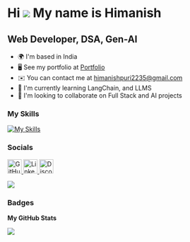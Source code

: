 Hi ![](https://user-images.githubusercontent.com/18350557/176309783-0785949b-9127-417c-8b55-ab5a4333674e.gif) My name is Himanish
=================================================================================================================================

Web Developer, DSA, Gen-AI
--------------------------

* 🌍  I'm based in India
* 🖥️  See my portfolio at [Portfolio](http://himanishpuri.tech)
* ✉️  You can contact me at [himanishpuri2235@gmail.com](mailto:himanishpuri2235@gmail.com)
* 🧠  I'm currently learning LangChain, and LLMS
* 👥  I'm looking to collaborate on Full Stack and AI projects

<p align="left">

### My Skills

[![My Skills](https://skillicons.dev/icons?i=js,html,css,aws,c,cpp,cmake,docker,express,fastapi,firebase,git,github,githubactions,go,graphql,latex,mongodb,mysql,nextjs,nodejs,npm,postman,py,react,redis,sqlite,tailwind,ts,ubuntu,vim,vscode,webpack)](https://skillicons.dev)

### Socials

<p align="left"> <a href="https://www.github.com/himanishpuri" target="_blank" rel="noreferrer"> <picture> <source media="(prefers-color-scheme: dark)" srcset="https://raw.githubusercontent.com/danielcranney/readme-generator/main/public/icons/socials/github-dark.svg" /> <source media="(prefers-color-scheme: light)" srcset="https://raw.githubusercontent.com/danielcranney/readme-generator/main/public/icons/socials/github.svg" /> <img src="https://raw.githubusercontent.com/danielcranney/readme-generator/main/public/icons/socials/github.svg" width="32" height="32" alt="GitHub" title="GitHub" /> </picture> </a> <a href="https://www.linkedin.com/in/himanish-puri-hk108" target="_blank" rel="noreferrer"> <picture> <source media="(prefers-color-scheme: dark)" srcset="https://raw.githubusercontent.com/danielcranney/readme-generator/main/public/icons/socials/linkedin-dark.svg" /> <source media="(prefers-color-scheme: light)" srcset="https://raw.githubusercontent.com/danielcranney/readme-generator/main/public/icons/socials/linkedin.svg" /> <img src="https://raw.githubusercontent.com/danielcranney/readme-generator/main/public/icons/socials/linkedin.svg" width="32" height="32" alt="LinkedIn" title="LinkedIn" /> </picture> </a> <a href="https://discord.com/users/himanishpuri2235" target="_blank" rel="noreferrer"> <picture> <source media="(prefers-color-scheme: dark)" srcset="https://raw.githubusercontent.com/danielcranney/readme-generator/main/public/icons/socials/discord-dark.svg" /> <source media="(prefers-color-scheme: light)" srcset="https://raw.githubusercontent.com/danielcranney/readme-generator/main/public/icons/socials/discord.svg" /> <img src="https://raw.githubusercontent.com/danielcranney/readme-generator/main/public/icons/socials/discord.svg" width="32" height="32" alt="Discord" title="Discord" /> </picture> </a></p>
<a href="https://www.github.com/himanishpuri" target="_blank" rel="noreferrer"><img
src="https://img.shields.io/github/followers/himanishpuri?logo=github&style=for-the-badge&color=0f172a&labelColor=000000" /></a>

### Badges

<b>My GitHub Stats</b>

<a href="http://www.github.com/himanishpuri"><img src="https://github-readme-streak-stats.herokuapp.com/?user=himanishpuri&stroke=ffffff&background=000000&ring=3382ed&fire=3382ed&currStreakNum=ffffff&currStreakLabel=3382ed&sideNums=ffffff&sideLabels=ffffff&dates=ffffff&hide_border=true" /></a>
